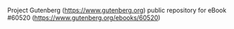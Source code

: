 Project Gutenberg (https://www.gutenberg.org) public repository for eBook #60520 (https://www.gutenberg.org/ebooks/60520)
